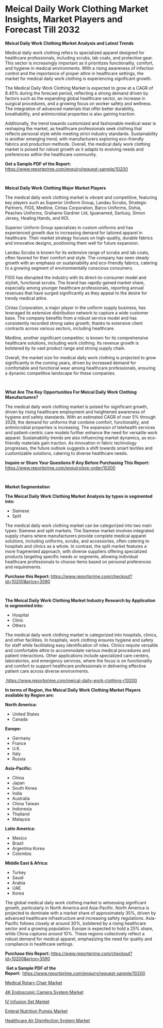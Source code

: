 <p><h1>Meical Daily Work Clothing Market Insights, Market Players and Forecast Till 2032</h1></p><p><strong>Meical Daily Work Clothing Market Analysis and Latest Trends</strong></p>
<p><p>Medical daily work clothing refers to specialized apparel designed for healthcare professionals, including scrubs, lab coats, and protective gear. This sector is increasingly important as it prioritizes functionality, comfort, and hygiene in medical environments. With a rising awareness of infection control and the importance of proper attire in healthcare settings, the market for medical daily work clothing is experiencing significant growth.</p><p>The Medical Daily Work Clothing Market is expected to grow at a CAGR of 8.40% during the forecast period, reflecting a strong demand driven by factors such as the expanding global healthcare sector, an increase in surgical procedures, and a growing focus on worker safety and wellness. The integration of advanced materials that offer better durability, breathability, and antimicrobial properties is also gaining traction.</p><p>Additionally, the trend towards customized and fashionable medical wear is reshaping the market, as healthcare professionals seek clothing that reflects personal style while meeting strict industry standards. Sustainability is another emerging trend, with manufacturers exploring eco-friendly fabrics and production methods. Overall, the medical daily work clothing market is poised for robust growth as it adapts to evolving needs and preferences within the healthcare community.</p></p>
<p><strong>Get a Sample PDF of the Report:&nbsp;</strong> <a href="https://www.reportprime.com/enquiry/request-sample/10200?utm_campaign=57&utm_medium=2&utm_source=Github&utm_content=ia&utm_term=20032025&utm_id=meical-daily-work-clothing">https://www.reportprime.com/enquiry/request-sample/10200</a></p>
<p>&nbsp;</p>
<p><strong>Meical Daily Work Clothing Major Market Players</strong></p>
<p><p>The medical daily work clothing market is vibrant and competitive, featuring key players such as Superior Uniform Group, Landau Scrubs, Strategic Partners, FIGS, Medline, Cintas Corporation, Barco Uniforms, Dohia, Peaches Uniforms, Grahame Gardner Ltd, Iguanamed, Sanlusy, Simon Jersey, Healing Hands, and KOI. </p><p>Superior Uniform Group specializes in custom uniforms and has experienced growth due to increasing demand for tailored apparel in healthcare. Their market strategy focuses on high-quality, durable fabrics and innovative designs, positioning them well for future expansion. </p><p>Landau Scrubs is known for its extensive range of scrubs and lab coats, often favored for their comfort and style. The company has seen steady growth with an emphasis on sustainability and eco-friendly fabrics, catering to a growing segment of environmentally conscious consumers. </p><p>FIGS has disrupted the industry with its direct-to-consumer model and stylish, functional scrubs. The brand has rapidly gained market share, especially among younger healthcare professionals, reporting annual revenues that have surged significantly as they appeal to the desire for trendy medical attire. </p><p>Cintas Corporation, a major player in the uniform supply business, has leveraged its extensive distribution network to capture a wide customer base. The company benefits from a robust service model and has consistently recorded strong sales growth, thanks to extensive client contracts across various sectors, including healthcare.</p><p>Medline, another significant competitor, is known for its comprehensive healthcare solutions, including work clothing. Its revenue growth is bolstered by its vast product range and strong supply chain. </p><p>Overall, the market size for medical daily work clothing is projected to grow significantly in the coming years, driven by increased demand for comfortable and functional wear among healthcare professionals, ensuring a dynamic competitive landscape for these companies.</p></p>
<p>&nbsp;</p>
<p><strong>What Are The Key Opportunities For Meical Daily Work Clothing Manufacturers?</strong></p>
<p><p>The medical daily work clothing market is poised for significant growth, driven by rising healthcare employment and heightened awareness of hygiene and safety standards. With an estimated CAGR of over 5% through 2028, the demand for uniforms that combine comfort, functionality, and antimicrobial properties is increasing. The expansion of telehealth services and patient-centric care models further enhance the need for versatile work apparel. Sustainability trends are also influencing market dynamics, as eco-friendly materials gain traction. As innovation in fabric technology progresses, the future outlook suggests a shift towards smart textiles and customizable solutions, catering to diverse healthcare needs.</p></p>
<p><strong>Inquire or Share Your Questions If Any Before Purchasing This Report:</strong> <a href="https://www.reportprime.com/enquiry/pre-order/10200?utm_campaign=57&utm_medium=2&utm_source=Github&utm_content=ia&utm_term=20032025&utm_id=meical-daily-work-clothing">https://www.reportprime.com/enquiry/pre-order/10200</a></p>
<p>&nbsp;</p>
<p><strong>Market Segmentation</strong></p>
<p><strong>The Meical Daily Work Clothing Market Analysis by types is segmented into:</strong></p>
<p><ul><li>Siamese</li><li>Split</li></ul></p>
<p><p>The medical daily work clothing market can be categorized into two main types: Siamese and split markets. The Siamese market involves integrated supply chains where manufacturers provide complete medical apparel solutions, including uniforms, scrubs, and accessories, often catering to hospitals and clinics as a whole. In contrast, the split market features a more fragmented approach, with diverse suppliers offering specialized products targeting specific needs or segments, allowing individual healthcare professionals to choose items based on personal preferences and requirements.</p></p>
<p><strong>Purchase this Report:&nbsp;</strong><a href="https://www.reportprime.com/checkout?id=10200&price=3590&utm_campaign=57&utm_medium=2&utm_source=Github&utm_content=ia&utm_term=20032025&utm_id=meical-daily-work-clothing">https://www.reportprime.com/checkout?id=10200&price=3590</a></p>
<p>&nbsp;</p>
<p><strong>The Meical Daily Work Clothing Market Industry Research by Application is segmented into:</strong></p>
<p><ul><li>Hospital</li><li>Clinic</li><li>Others</li></ul></p>
<p><p>The medical daily work clothing market is categorized into hospitals, clinics, and other facilities. In hospitals, work clothing ensures hygiene and safety for staff while facilitating easy identification of roles. Clinics require versatile and comfortable attire to accommodate various medical procedures and patient interactions. Other applications include specialized care centers, laboratories, and emergency services, where the focus is on functionality and comfort to support healthcare professionals in delivering effective patient care across diverse environments.</p></p>
<p><a href="https://www.reportprime.com/meical-daily-work-clothing-r10200?utm_campaign=57&utm_medium=2&utm_source=Github&utm_content=ia&utm_term=20032025&utm_id=meical-daily-work-clothing">&nbsp;https://www.reportprime.com/meical-daily-work-clothing-r10200</a></p>
<p><strong>In terms of Region, the Meical Daily Work Clothing Market Players available by Region are:</strong></p>
<p>
    <p> <strong> North America: </strong>
        <ul>
            <li>United States</li>
            <li>Canada</li>
        </ul>
        </p> 
    <p> <strong> Europe: </strong>
        <ul>
            <li>Germany</li>
            <li>France</li>
            <li>U.K.</li>
            <li>Italy</li>
            <li>Russia</li>
        </ul>
        </p> 
    <p> <strong> Asia-Pacific: </strong>
        <ul>
            <li>China</li>
            <li>Japan</li>
            <li>South Korea</li>
            <li>India</li>
            <li>Australia</li>
            <li>China Taiwan</li>
            <li>Indonesia</li>
            <li>Thailand</li>
            <li>Malaysia</li>
        </ul>
        </p> 
    <p> <strong> Latin America: </strong>
        <ul>
            <li>Mexico</li>
            <li>Brazil</li>
            <li>Argentina Korea</li>
            <li>Colombia</li>
        </ul>
        </p> 
    <p> <strong> Middle East & Africa: </strong>
        <ul>
            <li>Turkey</li>
            <li>Saudi</li>
            <li>Arabia</li>
            <li>UAE</li>
            <li>Korea</li>
        </ul>
    </p>
    </p>
<p><p>The global medical daily work clothing market is witnessing significant growth, particularly in North America and Asia-Pacific. North America is projected to dominate with a market share of approximately 35%, driven by advanced healthcare infrastructure and increasing safety regulations. Asia-Pacific follows closely at around 30%, bolstered by a rising healthcare sector and a growing population. Europe is expected to hold a 25% share, while China captures around 10%. These regions collectively reflect a robust demand for medical apparel, emphasizing the need for quality and compliance in healthcare settings.</p></p>
<p><strong>Purchase this Report: </strong><a href="https://www.reportprime.com/checkout?id=10200&price=3590&utm_campaign=57&utm_medium=2&utm_source=Github&utm_content=ia&utm_term=20032025&utm_id=meical-daily-work-clothing">https://www.reportprime.com/checkout?id=10200&price=3590</a></p>
<p>&nbsp;<strong>Get a Sample PDF of the Report:&nbsp;&nbsp;</strong><a href="https://www.reportprime.com/enquiry/request-sample/10200?utm_campaign=57&utm_medium=2&utm_source=Github&utm_content=ia&utm_term=20032025&utm_id=meical-daily-work-clothing">https://www.reportprime.com/enquiry/request-sample/10200</a></p>
<p><strong></strong></p>
<p><p><a href="https://github.com/sapsaidamary/Market-Research-Report-List-1/blob/main/medical-rotary-chair-market.md?utm_campaign=57&utm_medium=2&utm_source=Github&utm_content=ia&utm_term=20032025&utm_id=meical-daily-work-clothing">Medical Rotary Chair Market</a></p><p><a href="https://github.com/ravenecashe/Market-Research-Report-List-1/blob/main/4k-endoscopic-camera-system-market.md?utm_campaign=57&utm_medium=2&utm_source=Github&utm_content=ia&utm_term=20032025&utm_id=meical-daily-work-clothing">4K Endoscopic Camera System Market</a></p><p><a href="https://github.com/djarixneoza/Market-Research-Report-List-1/blob/main/iv-infusion-set-market.md?utm_campaign=57&utm_medium=2&utm_source=Github&utm_content=ia&utm_term=20032025&utm_id=meical-daily-work-clothing">IV Infusion Set Market</a></p><p><a href="https://github.com/akermigarib/Market-Research-Report-List-1/blob/main/enteral-nutrition-pumps-market.md?utm_campaign=57&utm_medium=2&utm_source=Github&utm_content=ia&utm_term=20032025&utm_id=meical-daily-work-clothing">Enteral Nutrition Pumps Market</a></p><p><a href="https://github.com/vilehoaguy/Market-Research-Report-List-1/blob/main/healthcare-air-disinfection-system-market.md?utm_campaign=57&utm_medium=2&utm_source=Github&utm_content=ia&utm_term=20032025&utm_id=meical-daily-work-clothing">Healthcare Air Disinfection System Market</a></p></p>